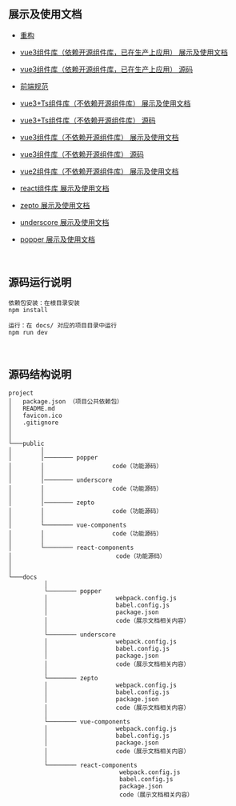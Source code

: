 ## 展示及使用文档
+ [重构](https://sunjingao.github.io/restructure/dist/index.html)
+ [vue3组件库（依赖开源组件库，已在生产上应用） 展示及使用文档](https://sunjingao.github.io/mo-web-components/dist/index.html)
+ [vue3组件库（依赖开源组件库，已在生产上应用） 源码](https://github.com/sunjingao/mo-web-components)
+ [前端规范](https://sunjingao.github.io/project-rule/dist/index.html)
  
+ [vue3+Ts组件库（不依赖开源组件库） 展示及使用文档](https://sunjingao.github.io/vue3Ts-component/dist/prod/#/button)
+ [vue3+Ts组件库（不依赖开源组件库） 源码](https://github.com/sunjingao/vue3Ts-component)
+ [vue3组件库（不依赖开源组件库） 展示及使用文档](https://sunjingao.github.io/vue3-component/dist/#/button)
+ [vue3组件库（不依赖开源组件库） 源码](https://github.com/sunjingao/vue3-component)
+ [vue2组件库（不依赖开源组件库） 展示及使用文档](https://sunjingao.github.io/summary/docs/vue-components/dist/index.html#/instructions)
+ [react组件库 展示及使用文档](https://sunjingao.github.io/summary/docs/react-components/dist/index.html)
+ [zepto 展示及使用文档](https://sunjingao.github.io/summary/docs/zepto/dist/index.html#/core/.init)
+ [underscore 展示及使用文档](https://sunjingao.github.io/summary/docs/underscore/dist/index.html#/core/each)
+ [popper 展示及使用文档](https://sunjingao.github.io/summary/docs/popper/dist/index.html#/options)

<br>


## 源码运行说明

```
依赖包安装：在根目录安装
npm install

运行：在 docs/ 对应的项目目录中运行
npm run dev
```

<br>

## 源码结构说明

```
project
│   package.json （项目公共依赖包）
│   README.md 
│   favicon.ico  
│   .gitignore
│
│
└───public
│        │ 
│        │──────── popper
│        │                   code（功能源码）
│        │        
│        │──────── underscore
│        │                   code（功能源码）
│        │        
│        │──────── zepto
│        │                   code（功能源码）                              
│        │            
│        └──────── vue-components  
│        │                   code（功能源码）                           
│        │            
│        └──────── react-components  
│                             code（功能源码）              
│       
│   
└───docs
          │
          └──────── popper
          │                   webpack.config.js 
          │                   babel.config.js 
          │                   package.json
          │                   code（展示文档相关内容）
          │
          └──────── underscore
          │                   webpack.config.js 
          │                   babel.config.js 
          │                   package.json 
          │                   code（展示文档相关内容）
          │
          └──────── zepto
          │                   webpack.config.js 
          │                   babel.config.js 
          │                   package.json 
          │                   code（展示文档相关内容）
          │
          └──────── vue-components 
          │                   webpack.config.js 
          │                   babel.config.js 
          │                   package.json 
          │                   code（展示文档相关内容）
          │                     
          └──────── react-components 
                               webpack.config.js 
                               babel.config.js 
                               package.json 
                               code（展示文档相关内容）
                     
```
